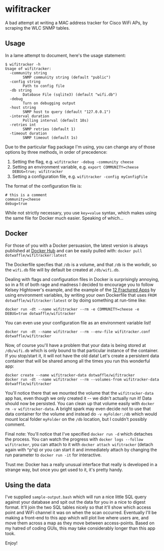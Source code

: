 # wifitracker

A bad attempt at writing a MAC address tracker for Cisco WiFi APs, by scraping the WLC SNMP tables.

## Usage

In a lame attempt to document, here's the usage statement:

```
$ wifitracker -h
Usage of wifitracker:
  -community string
        SNMP community string (default "public")
  -config string
        Path to config file
  -db string
        Database File (sqlite3) (default "wifi.db")
  -debug
        Turn on debugging output
  -host string
        SNMP host to query (default "127.0.0.1")
  -interval duration
        Polling interval (default 10s)
  -retries int
        SNMP retries (default 1)
  -timeout duration
        SNMP timeout (default 1s)
```

Due to the particular flag package I'm using, you can change any of those options by three methods, in order of precedence:

1. Setting the flag, e.g. `wifitracker -debug -community cheese`
2. Setting an environment variable, e.g. `export COMMUNITY=cheese DEBUG=true; wifitracker`
3. Setting a configuration file, e.g. `wifitracker -config myConfigFile`

The format of the configuration file is:

```
# this is a comment
community=cheese
debug=true
```

While not strictly necessary, you use `key=value` syntax, which makes using the same file for Docker much easier. Speaking of which...

## Docker

For those of you with a Docker persuasion, the latest version is always published at [Docker Hub](https://hub.docker.com/r/dotwaffle/wifitracker/) and can be easily pulled with: `docker pull dotwaffle/wifitracker:latest`

The Dockerfile specfies that `/db` is a volume, and that `/db` is the workdir, so the `wifi.db` file will by default be created at `/db/wifi.db`.

Dealing with flags and configuration files in Docker is surprisingly annoying, so in a fit of both rage and madness I decided to encourage you to follow Kelsey Hightower's example, and the example of the [12 Fractured Apps](https://medium.com/@kelseyhightower/12-fractured-apps-1080c73d481c) by using environment variables, by writing your own Dockerfile that uses `FROM dotwaffle/wifitracker:latest` or by doing something at run-time like:

```
docker run -dt --name wifitracker --rm -e COMMUNITY=cheese -e DEBUG=true dotwaffle/wifitracker
```

You can even use your configuration file as an environment variable list!

```
docker run -dt --name wifitracker --rm --env-file wifitracker.conf dotwaffle/wifitracker
```

Now, of course you'll have a problem that your data is being stored at `/db/wifi.db` which is only bound to that particular instance of the container. If you stop/start it, it will not have the old data! Let's create a persistent data container that will be shared among all the times you run this wonderful app:

```
docker create --name wifitracker-data dotwaffle/wifitracker
docker run -dt --name wifitracker --rm --volumes-from wifitracker-data dotwaffle/wifitracker
```

You'll notice there that we mounted the volume that the `wifitracker-data` app has, even though we only created it -- we didn't actually run it! Data should now be persisted. You can clean up that volume easily with `docker rm -v wifitracker-data`. A bright spark may even decide not to use that data container for the volume and instead do `-v myFolder:/db` which would mount local folder `myFolder` on the `/db` location, but I couldn't possibly comment.

Final note: You'll notice that I've specified `docker run -d` which detaches the process. You can watch the progress with `docker logs --follow wifitracker`, you can attach to it with `docker attach wifitracker` (detach again with ^p^q) or you can start it and immediately attach by changing the run parameter to `docker run -it` for interactive.

Trust me: Docker has a really unusual interface that really is developed in a strange way, but once you get used to it, it's pretty handy.

## Using the data

I've supplied `sample-output.bash` which will run a nice little SQL query against your database and spit out the data for you in a nice to digest format. It'll join the two SQL tables nicely so that it'll show which access point and WiFi channel it was on when the scan occurred. Eventually I'll be making a front-end to this app which will plot live where users are, and move them across a map as they move between access-points. Based on my hatred of coding GUIs, this may take considerably longer than this app took.

Enjoy!
